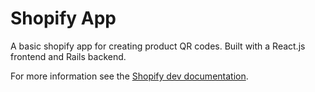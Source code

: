 # Shopify App 

A basic shopify app for creating product QR codes. Built with a React.js frontend and Rails backend.

For more information see the [Shopify dev documentation](https://shopify.dev/apps/getting-started/build-app-example).